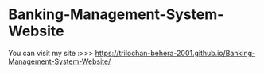 # Banking-Management-System-Website
You can visit my site :>>> https://trilochan-behera-2001.github.io/Banking-Management-System-Website/
